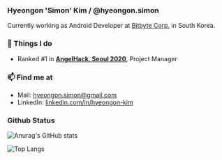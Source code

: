 ### Hyeongon 'Simon' Kim / @hyeongon.simon

Currently working as Android Developer at [Bitbyte Corp.](https://plkey.app) in South Korea.

### 🚀  Things I do

-   Ranked #1 in [**AngelHack, Seoul 2020**](https://angelhack.com), Project Manager

### 📫  Find me at

-   Mail: [hyeongon.simon@gmail.com](mailto:hyeongon.simon@gmail.com)
-   LinkedIn: [linkedin.com/in/hyeongon-kim](https://www.linkedin.com/in/hyeongon-kim-5844b61a6/)

### Github Status
![Anurag's GitHub stats](https://github-readme-stats.vercel.app/api?username=hyeongonkim&show_icons=true&count_private=true)

![Top Langs](https://github-readme-stats.vercel.app/api/top-langs/?username=hyeongonkim&layout=compact&count_private=true)

